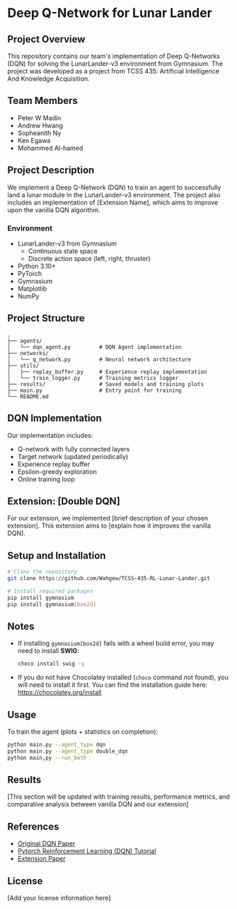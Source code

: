 # Deep Q-Network for Lunar Lander

## Project Overview
This repository contains our team's implementation of Deep Q-Networks (DQN) for solving the LunarLander-v3 environment from Gymnasium. The project was developed as a project from TCSS 435: Artificial Intelligence And Knowledge Acquisition.

## Team Members
- Peter W Madin
- Andrew Hwang
- Sopheanith Ny
- Ken Egawa
- Mohammed Al-hamed

## Project Description
We implement a Deep Q-Network (DQN) to train an agent to successfully land a lunar module in the LunarLander-v3 environment. The project also includes an implementation of [Extension Name], which aims to improve upon the vanilla DQN algorithm.

### Environment
- LunarLander-v3 from Gymnasium
  - Continuous state space
  - Discrete action space (left, right, thruster)
- Python 3.10+
- PyTorch 
- Gymnasium
- Matplotlib
- NumPy

## Project Structure
```
.
├── agents/
│   └── dqn_agent.py         # DQN Agent implementation
├── networks/
│   └── q_network.py         # Neural network architecture
├── utils/
│   ├── replay_buffer.py     # Experience replay implementation
│   └── train_logger.py      # Training metrics logger
├── results/                 # Saved models and training plots
├── main.py                  # Entry point for training
└── README.md
```

## DQN Implementation
Our implementation includes:
- Q-network with fully connected layers
- Target network (updated periodically)
- Experience replay buffer
- Epsilon-greedy exploration
- Online training loop

## Extension: [Double DQN]
For our extension, we implemented [brief description of your chosen extension]. This extension aims to [explain how it improves the vanilla DQN].

## Setup and Installation
```bash
# Clone the repository
git clone https://github.com/Wahgew/TCSS-435-RL-Lunar-Lander.git

# Install required packages
pip install gymnasium
pip install gymnasium[box2d]
```
## Notes

- If installing `gymnasium[box2d]` fails with a wheel build error, you may need to install **SWIG**:
  ```bash
  choco install swig -y
- If you do not have Chocolatey installed (`choco` command not found), you will need to install it first.
You can find the installation guide here: https://chocolatey.org/install

## Usage
To train the agent (plots + statistics on completion):
```bash
python main.py --agent_type dqn
python main.py --agent_type double_dqn
python main,py --run_both
```


## Results
[This section will be updated with training results, performance metrics, and comparative analysis between vanilla DQN and our extension]

## References
- [Original DQN Paper](https://www.nature.com/articles/nature14236)
- [Pytorch Reinforcement Learning (DQN) Tutorial](https://pytorch.org/tutorials/intermediate/reinforcement_q_learning.html)
- [Extension Paper](https://arxiv.org/abs/1509.06461)

## License
[Add your license information here]
